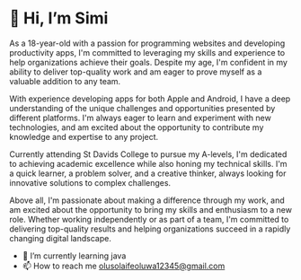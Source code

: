 <h1>👋 Hi, I’m Simi</h1>


As a 18-year-old with a passion for programming websites and developing productivity apps, I'm committed to leveraging my skills and experience to help organizations achieve their goals. Despite my age, I'm confident in my ability to deliver top-quality work and am eager to prove myself as a valuable addition to any team.

With experience developing apps for both Apple and Android, I have a deep understanding of the unique challenges and opportunities presented by different platforms. I'm always eager to learn and experiment with new technologies, and am excited about the opportunity to contribute my knowledge and expertise to any project.

Currently attending St Davids College to pursue my A-levels, I'm dedicated to achieving academic excellence while also honing my technical skills. I'm a quick learner, a problem solver, and a creative thinker, always looking for innovative solutions to complex challenges.

Above all, I'm passionate about making a difference through my work, and am excited about the opportunity to bring my skills and enthusiasm to a new role. Whether working independently or as part of a team, I'm committed to delivering top-quality results and helping organizations succeed in a rapidly changing digital landscape.


- 🌱 I’m currently learning java
- 📫 How to reach me olusolaifeoluwa12345@gmail.com
